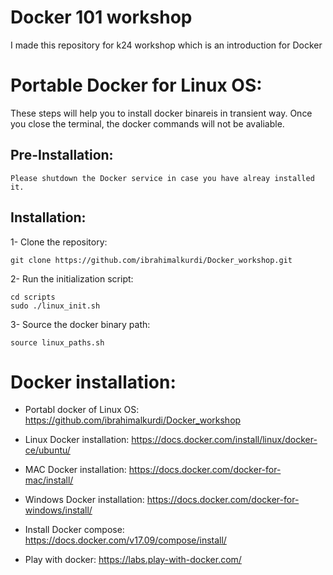 # Docker 101 workshop
I made this repository for k24 workshop which is an introduction for Docker

# Portable Docker for Linux OS:
These steps will help you to install docker binareis in transient way. 
Once you close the terminal, the docker commands will not be avaliable.

## Pre-Installation:
```
Please shutdown the Docker service in case you have alreay installed it. 
```

## Installation:
1- Clone the repository:
```
git clone https://github.com/ibrahimalkurdi/Docker_workshop.git
```

2- Run the initialization script:
```
cd scripts
sudo ./linux_init.sh
```

3- Source the docker binary path:
```
source linux_paths.sh
```
# Docker installation:
* Portabl docker of Linux OS:
https://github.com/ibrahimalkurdi/Docker_workshop

* Linux Docker installation:
https://docs.docker.com/install/linux/docker-ce/ubuntu/

* MAC Docker installation:
https://docs.docker.com/docker-for-mac/install/

* Windows Docker installation:
https://docs.docker.com/docker-for-windows/install/

* Install Docker compose:
https://docs.docker.com/v17.09/compose/install/

* Play with docker:
https://labs.play-with-docker.com/
